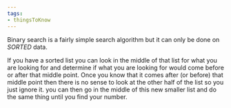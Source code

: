 ```yaml
---
tags:
- thingsToKnow
---
```


Binary search is a fairly simple search algorithm but it can only be done on *SORTED* data. 

If you have a sorted list you can look in the middle of that list for what you are looking for and determine if what you are looking for would come before or after that middle point. Once you know that it comes after (or before) that middle point then there is no sense to look at the other half of the list so you just ignore it. you can then go in the middle of this new smaller list and do the same thing until you find your number.
